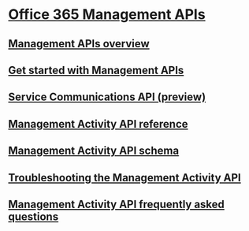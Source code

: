 # [Office 365 Management APIs](index.md)
## [Management APIs overview](office-365-management-apis-overview.md)
## [Get started with Management APIs](get-started-with-office-365-management-apis.md)
## [Service Communications API (preview)](office-365-service-communications-api-reference.md)
## [Management Activity API reference](office-365-management-activity-api-reference.md)
## [Management Activity API schema](office-365-management-activity-api-schema.md)
## [Troubleshooting the Management Activity API](troubleshooting-the-office-365-management-activity-api.md)
## [Management Activity API frequently asked questions](office-365-management-activity-api-faq.md)
